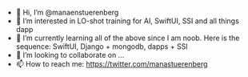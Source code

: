 - 👋 Hi, I’m @manaenstuerenberg
- 👀 I’m interested in LO-shot training for AI, SwiftUI, SSI and all things dapp
- 🌱 I’m currently learning all of the above since I am noob. Here is the sequence: SwiftUI, Django + mongodb, dapps + SSI
- 💞️ I’m looking to collaborate on ...
- 📫 How to reach me: https://twitter.com/manastuerenberg

<!---
manaenstuerenberg/manaenstuerenberg is a ✨ special ✨ repository because its `README.md` (this file) appears on your GitHub profile.
You can click the Preview link to take a look at your changes.
--->
